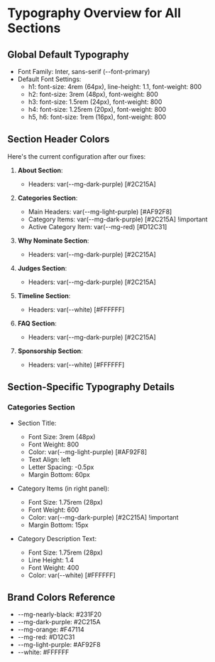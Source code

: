 # Typography Overview for All Sections

## Global Default Typography
- Font Family: Inter, sans-serif (--font-primary)
- Default Font Settings:
  - h1: font-size: 4rem (64px), line-height: 1.1, font-weight: 800
  - h2: font-size: 3rem (48px), font-weight: 800
  - h3: font-size: 1.5rem (24px), font-weight: 800
  - h4: font-size: 1.25rem (20px), font-weight: 800
  - h5, h6: font-size: 1rem (16px), font-weight: 800

## Section Header Colors
Here's the current configuration after our fixes:

1. **About Section**: 
   - Headers: var(--mg-dark-purple) [#2C215A]

2. **Categories Section**: 
   - Main Headers: var(--mg-light-purple) [#AF92F8]
   - Category Items: var(--mg-dark-purple) [#2C215A] !important
   - Active Category Item: var(--mg-red) [#D12C31]

3. **Why Nominate Section**: 
   - Headers: var(--mg-dark-purple) [#2C215A]

4. **Judges Section**: 
   - Headers: var(--mg-dark-purple) [#2C215A]

5. **Timeline Section**: 
   - Headers: var(--white) [#FFFFFF]

6. **FAQ Section**: 
   - Headers: var(--mg-dark-purple) [#2C215A]

7. **Sponsorship Section**: 
   - Headers: var(--white) [#FFFFFF]

## Section-Specific Typography Details

### Categories Section
- Section Title: 
  - Font Size: 3rem (48px)
  - Font Weight: 800
  - Color: var(--mg-light-purple) [#AF92F8]
  - Text Align: left
  - Letter Spacing: -0.5px
  - Margin Bottom: 60px

- Category Items (in right panel): 
  - Font Size: 1.75rem (28px)
  - Font Weight: 600
  - Color: var(--mg-dark-purple) [#2C215A] !important
  - Margin Bottom: 15px

- Category Description Text:
  - Font Size: 1.75rem (28px)
  - Line Height: 1.4
  - Font Weight: 400
  - Color: var(--white) [#FFFFFF]

## Brand Colors Reference
- --mg-nearly-black: #231F20
- --mg-dark-purple: #2C215A
- --mg-orange: #F47114
- --mg-red: #D12C31
- --mg-light-purple: #AF92F8
- --white: #FFFFFF
